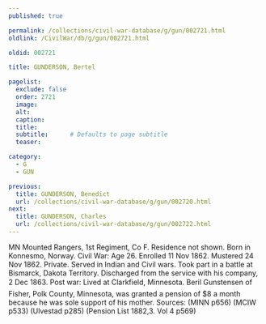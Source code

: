 ```yaml
---
published: true

permalink: /collections/civil-war-database/g/gun/002721.html
oldlink: /CivilWar/db/g/gun/002721.html

oldid: 002721

title: GUNDERSON, Bertel

pagelist:
  exclude: false
  order: 2721
  image: 
  alt:
  caption:
  title:
  subtitle:      # Defaults to page subtitle
  teaser:

category: 
  - G 
  - GUN

previous:
  title: GUNDERSON, Benedict
  url: /collections/civil-war-database/g/gun/002720.html  
next:
  title: GUNDERSON, Charles
  url: /collections/civil-war-database/g/gun/002722.html   
---
```

MN Mounted Rangers, 1st Regiment, Co F. Residence not shown. Born in Konnesmo, Norway. Civil War: Age 26. Enrolled 11 Nov 1862. Mustered 24 Nov 1862. Private. Served in Indian and Civil wars. Took part in a battle at Bismarck, Dakota Territory. Discharged from the service with his company, 2 Dec 1863. Post war: Lived at Clarkfield, Minnesota. &#147;Beril Gunstensen&#148; of Fisher, Polk County, Minnesota, was granted a pension of $8 a month because he was sole support of his mother. Sources: (MINN p656) (MCIW p533) (Ulvestad p285) (Pension List 1882,3. Vol 4 p569)